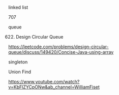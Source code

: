 linked list

707 



queue 

622. Design Circular Queue

https://leetcode.com/problems/design-circular-queue/discuss/149420/Concise-Java-using-array





singleton







Union Find

https://www.youtube.com/watch?v=KbFlZYCpONw&ab_channel=WilliamFiset



